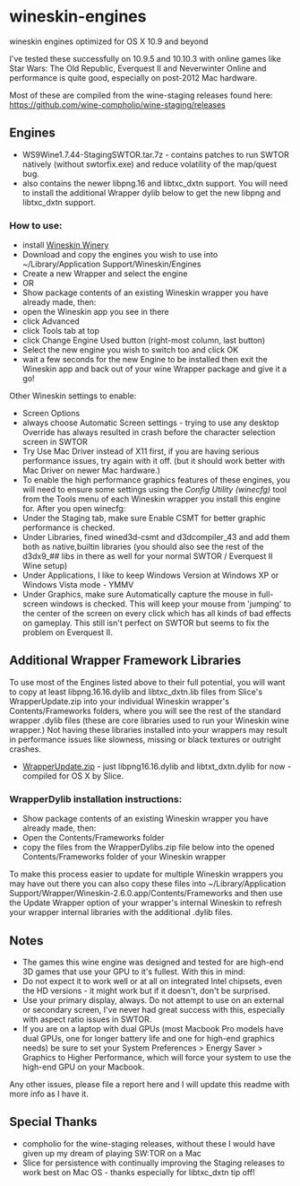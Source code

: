 # wineskin-engines
wineskin engines optimized for OS X 10.9 and beyond

I've tested these successfully on 10.9.5 and 10.10.3 with online games like Star Wars: The Old Republic, Everquest II and Neverwinter Online and performance is quite good, especially on post-2012 Mac hardware.

Most of these are compiled from the wine-staging releases found here: https://github.com/wine-compholio/wine-staging/releases

## Engines

* WS9Wine1.7.44-StagingSWTOR.tar.7z - contains patches to run SWTOR natively (without swtorfix.exe) and reduce volatility of the map/quest bug.
 * also contains the newer libpng.16 and libtxc_dxtn support.  You will need to install the additional Wrapper dylib below to get the new libpng and libtxc_dxtn support.
 
### How to use:

* install [Wineskin Winery](http://wineskin.urgesoftware.com/tiki-index.php?page=Downloads)
* Download and copy the engines you wish to use into ~/Library/Application Support/Wineskin/Engines
* Create a new Wrapper and select the engine
 * OR 
* Show package contents of an existing Wineskin wrapper you have already made, then:
 * open the Wineskin app you see in there
 * click Advanced
 * click Tools tab at top
 * click Change Engine Used button (right-most column, last button)
 * Select the new engine you wish to switch too and click OK
 * wait a few seconds for the new Engine to be installed then exit the Wineskin app and back out of your wine Wrapper package and give it a go!
 
 Other Wineskin settings to enable:
 
 * Screen Options
  * always choose Automatic Screen settings - trying to use any desktop Override has always resulted in crash before the character selection screen in SWTOR
  * Try Use Mac Driver instead of X11 first, if you are having serious performance issues, try again with it off. (but it should work better with Mac Driver on newer Mac hardware.)
 * To enable the high performance graphics features of these engines, you will need to ensure some settings using the *Config Utility (winecfg)* tool from the Tools menu of each Wineskin wrapper you install this engine for.  After you open winecfg:
  * Under the Staging tab, make sure Enable CSMT for better graphic performance is checked.
  * Under Libraries, fined wined3d-csmt and d3dcompiler_43 and add them both as native,builtin libraries (you should also see the rest of the d3dx9_## libs in there as well for your normal SWTOR / Everquest II Wine setup)
  * Under Applications, I like to keep Windows Version at Windows XP or Windows Vista mode - YMMV
  * Under Graphics, make sure Automatically capture the mouse in full-screen windows is checked.  This will keep your mouse from 'jumping' to the center of the screen on every click which has all kinds of bad effects on gameplay.  This still isn't perfect on SWTOR but seems to fix the problem on Everquest II.


## Additional Wrapper Framework Libraries

To use most of the Engines listed above to their full potential, you will want to copy at least libpng.16.16.dylib and libtxc_dxtn.lib files from Slice's WrapperUpdate.zip into your individual Wineskin wrapper's Contents/Frameworks folders, where you will see the rest of the standard wrapper .dylib files (these are core libraries used to run your Wineskin wine wrapper.) Not having these libraries installed into your wrappers may result in performance issues like slowness, missing or black textures or outright crashes.

* [WrapperUpdate.zip](https://dl.dropboxusercontent.com/u/17286472/Other/WrapperUpdate-2.zip) - just libpng16.16.dylib and libtxt_dxtn.dylib for now - compiled for OS X by Slice.

### WrapperDylib installation instructions:

* Show package contents of an existing Wineskin wrapper you have already made, then:
 * Open the Contents/Frameworks folder
 * copy the files from the WrapperDylibs.zip file below into the opened Contents/Frameworks folder of your Wineskin wrapper
 
To make this process easier to update for multiple Wineskin wrappers you may have out there you can also copy these files into ~/Library/Application Support/Wrapper/Wineskin-2.6.0.app/Contents/Frameworks and then use the Update Wrapper option of your wrapper's internal Wineskin to refresh your wrapper internal libraries with the additional .dylib files.


## Notes
 * The games this wine engine was designed and tested for are high-end 3D games that use your GPU to it's fullest. With this in mind:
  * Do not expect it to work well or at all on integrated Intel chipsets, even the HD versions - it might work but if it doesn't, don't be surprised.
  * Use your primary display, always. Do not attempt to use on an external or secondary screen, I've never had great success with this, especially with aspect ratio issues in SWTOR.
  * If you are on a laptop with dual GPUs (most Macbook Pro models have dual GPUs, one for longer battery life and one for high-end graphics needs) be sure to set your System Preferences > Energy Saver > Graphics to Higher Performance, which will force your system to use the high-end GPU on your Macbook.

Any other issues, please file a report here and I will update this readme with more info as I have it.


## Special Thanks
* compholio for the wine-staging releases, without these I would have given up my dream of playing SW:TOR on a Mac
* Slice for persistence with continually improving the Staging releases to work best on Mac OS - thanks especially for libtxc_dxtn tip off!


